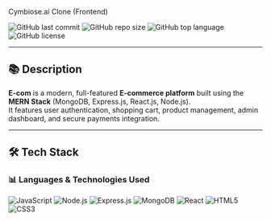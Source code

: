 Cymbiose.ai Clone (Frontend)

![GitHub last commit](https://img.shields.io/github/last-commit/Waleed-Zaheer/E-com)
![GitHub repo size](https://img.shields.io/github/repo-size/Waleed-Zaheer/E-com)
![GitHub top language](https://img.shields.io/github/languages/top/Waleed-Zaheer/E-com)
![GitHub license](https://img.shields.io/github/license/Waleed-Zaheer/E-com)

---

## 📚 Description

**E-com** is a modern, full-featured **E-commerce platform** built using the **MERN Stack** (MongoDB, Express.js, React.js, Node.js).  
It features user authentication, shopping cart, product management, admin dashboard, and secure payments integration.

---

## 🛠️ Tech Stack

### 📊 Languages & Technologies Used

![JavaScript](https://img.shields.io/badge/JavaScript-F7DF1E?style=for-the-badge&logo=javascript&logoColor=black)
![Node.js](https://img.shields.io/badge/Node.js-339933?style=for-the-badge&logo=nodedotjs&logoColor=white)
![Express.js](https://img.shields.io/badge/Express.js-000000?style=for-the-badge&logo=express&logoColor=white)
![MongoDB](https://img.shields.io/badge/MongoDB-47A248?style=for-the-badge&logo=mongodb&logoColor=white)
![React](https://img.shields.io/badge/React-61DAFB?style=for-the-badge&logo=react&logoColor=black)
![HTML5](https://img.shields.io/badge/HTML5-E34F26?style=for-the-badge&logo=html5&logoColor=white)
![CSS3](https://img.shields.io/badge/CSS3-1572B6?style=for-the-badge&logo=css3&logoColor=white)
